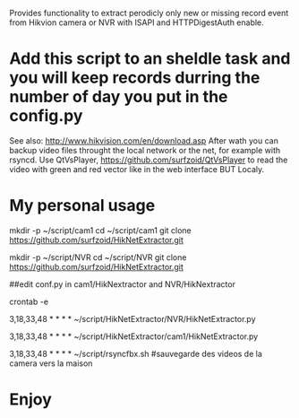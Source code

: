Provides functionality to extract perodicly only new or missing record event from Hikvion camera or NVR with ISAPI and HTTPDigestAuth enable.
# Add this script to an sheldle task and you will keep records durring the number of day you put in the config.py
See also: http://www.hikvision.com/en/download.asp
After wath you can backup video files throught the local network or the net, for example with rsyncd. Use QtVsPlayer, https://github.com/surfzoid/QtVsPlayer to read the video with green and red vector like in the web interface BUT Localy.

# My personal usage

mkdir -p ~/script/cam1
cd ~/script/cam1
git clone https://github.com/surfzoid/HikNetExtractor.git

mkdir -p ~/script/NVR
cd ~/script/NVR
git clone https://github.com/surfzoid/HikNetExtractor.git

##edit conf.py in cam1/HikNextractor and NVR/HikNextractor

crontab -e

3,18,33,48 * * * * ~/script/HikNetExtractor/NVR/HikNetExtractor.py

3,18,33,48 * * * * ~/script/HikNetExtractor/cam1/HikNetExtractor.py

3,18,33,48 * * * * ~/script/rsyncfbx.sh #sauvegarde des videos de la camera vers la maison
 
# Enjoy
